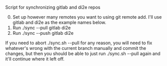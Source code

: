 Script for synchronizing gitlab and di2e repos

0) Set up however many remotes you want to using git remote add. I'll use gitlab and di2e as the example names below.
1) Run ./sync --pull gitlab di2e
2) Run ./sync --push gitlab di2e

If you need to abort ./sync.sh --pull for any reason, you will need to fix
whatever's wrong with the current branch manually and commit the changes, but
then you should be able to just run ./sync.sh --pull again and it'll continue
where it left off.

